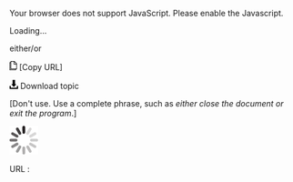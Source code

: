 Your browser does not support JavaScript. Please enable the Javascript.

Loading...

either/or

![Copy URL](either-or_files/Copy.png) [Copy URL]

![Download](either-or_files/Download.png)
Download topic

[Don't use. Use a complete phrase, such as *either close the document or exit the program*.]

![In progress](either-or_files/activity-large.gif)

URL :


